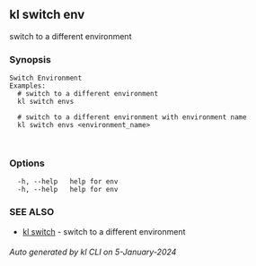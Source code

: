 ## kl switch env

switch to a different environment

### Synopsis

```
Switch Environment
Examples:
  # switch to a different environment
  kl switch envs

  # switch to a different environment with environment name
  kl switch envs <environment_name>

	
```

### Options

```
  -h, --help   help for env
  -h, --help   help for env
```

### SEE ALSO

* [kl switch](kl_switch.md)  - switch to a different environment

###### Auto generated by kl CLI on 5-January-2024
